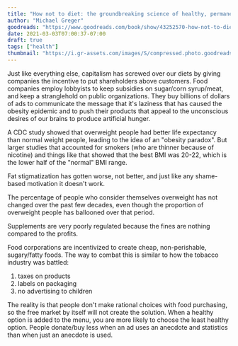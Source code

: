 ```yaml
---
title: "How not to diet: the groundbreaking science of healthy, permanent weight loss"
author: "Michael Greger"
goodreads: "https://www.goodreads.com/book/show/43252570-how-not-to-diet"
date: 2021-03-03T07:00:37-07:00
draft: true
tags: ["health"]
thumbnail: "https://i.gr-assets.com/images/S/compressed.photo.goodreads.com/books/1566114222l/43252570._SY475_.jpg"
---
```


Just like everything else, capitalism has screwed over our diets by giving companies the incentive to put shareholders above customers. Food companies employ lobbyists to keep subsidies on sugar/corn syrup/meat, and keep a stranglehold on public organizations. They buy billions of dollars of ads to communicate the message that it's laziness that has caused the obesity epidemic and to push their products that appeal to the unconscious desires of our brains to produce artificial hunger.

A CDC study showed that overweight people had better life expectancy than normal weight people, leading to the idea of an "obesity paradox". But larger studies that accounted for smokers (who are thinner because of nicotine) and things like that showed that the best BMI was 20-22, which is the lower half of the "normal" BMI range.

Fat stigmatization has gotten worse, not better, and just like any shame-based motivation it doesn't work.

The percentage of people who consider themselves overweight has not changed over the past few decades, even though the proportion of overweight people has ballooned over that period.

Supplements are very poorly regulated because the fines are nothing compared to the profits.

Food corporations are incentivized to create cheap, non-perishable, sugary/fatty foods. The way to combat this is similar to how the tobacco industry was battled:

1. taxes on products
1. labels on packaging
1. no advertising to children

The reality is that people don't make rational choices with food purchasing, so the free market by itself will not create the solution. When a healthy option is added to the menu, you are more likely to choose the least healthy option. People donate/buy less when an ad uses an anecdote and statistics than when just an anecdote is used.
